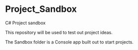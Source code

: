 # Project_Sandbox
C# Project sandbox

This repository will be used to test out project ideas.

The Sandbox folder is a Console app built out to start projects. 